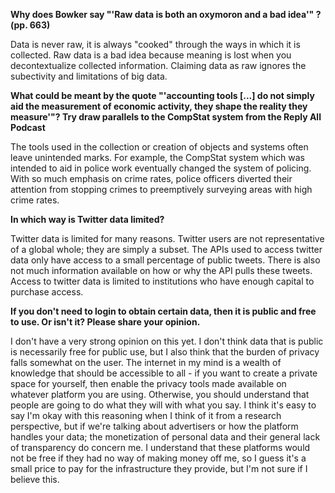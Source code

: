 **Why does Bowker say "'Raw data is both an oxymoron and a bad idea'" ? (pp. 663)**

Data is never raw, it is always "cooked" through the ways in which it is collected. Raw data is a bad idea because meaning is lost when you decontextualize collected information. Claiming data as raw ignores the subectivity and limitations of big data.

**What could be meant by the quote "'accounting tools [...] do not simply aid the measurement of economic activity, they shape the reality they measure'"? Try draw parallels to the CompStat system from the Reply All Podcast**

The tools used in the collection or creation of objects and systems often leave unintended marks. For example, the CompStat system which was intended to aid in police work eventually changed the system of policing. With so much emphasis on crime rates, police officers diverted their attention from stopping crimes to preemptively surveying areas with high crime rates.

**In which way is Twitter data limited?**

Twitter data is limited for many reasons. Twitter users are not representative of a global whole; they are simply a subset. The APIs used to access twitter data only have access to a small percentage of public tweets. There is also not much information available on how or why the API pulls these tweets. Access to twitter data is limited to institutions who have enough capital to purchase access.

**If you don't need to login to obtain certain data, then it is public and free to use. Or isn't it? Please share your opinion.**

I don't have a very strong opinion on this yet. I don't think data that is public is necessarily free for public use, but I also think that the burden of privacy falls somewhat on the user. The internet in my mind is a wealth of knowledge that should be accessible to all - if you want to create a private space for yourself, then enable the privacy tools made available on whatever platform you are using. Otherwise, you should understand that people are going to do what they will with what you say. I think it's easy to say I'm okay with this reasoning when I think of it from a research perspective, but if we're talking about advertisers or how the platform handles your data; the monetization of personal data and their general lack of transparency do concern me. I understand that these platforms would not be free if they had no way of making money off me, so I guess it's a small price to pay for the infrastructure they provide, but I'm not sure if I believe this. 

